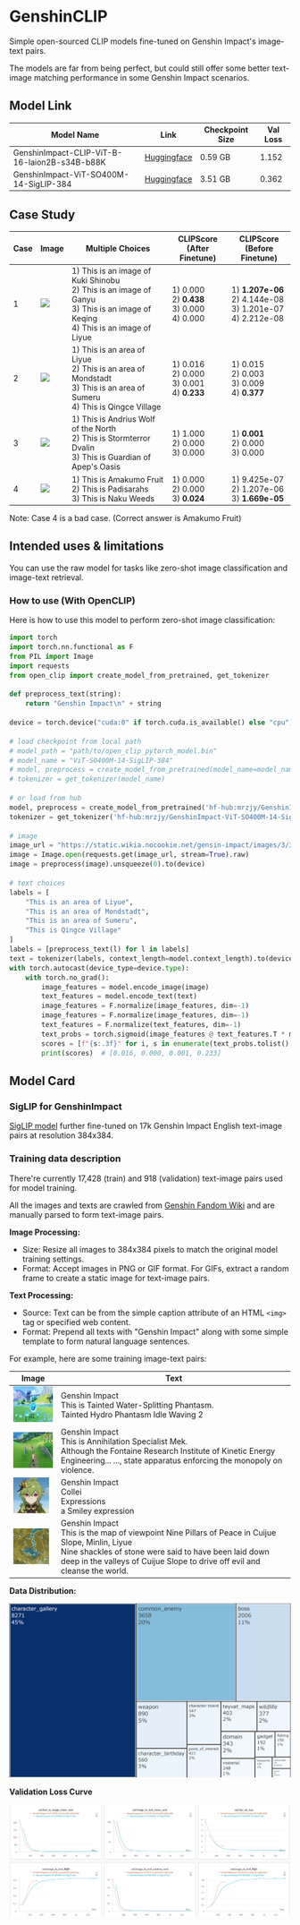 # GenshinCLIP
Simple open-sourced CLIP models fine-tuned on Genshin Impact's image-text pairs.

The models are far from being perfect, but could still offer some better text-image matching performance in some Genshin Impact scenarios.

## Model Link

| Model Name                                    | Link                                                                                      | Checkpoint Size | Val Loss |
|-----------------------------------------------|-------------------------------------------------------------------------------------------|-----------------|----------|
| GenshinImpact-CLIP-ViT-B-16-laion2B-s34B-b88K | [Huggingface](https://huggingface.co/mrzjy/GenshinImpact-CLIP-ViT-B-16-laion2B-s34B-b88K) | 0.59 GB         | 1.152    |
| GenshinImpact-ViT-SO400M-14-SigLIP-384        | [Huggingface](https://huggingface.co/mrzjy/GenshinImpact-ViT-SO400M-14-SigLIP-384)        | 3.51 GB         | 0.362    |

## Case Study

| Case | Image                                                                                                                                              | Multiple Choices                                                                                                                        | CLIPScore<br/>(After Finetune)                   | CLIPScore<br/>(Before Finetune)                                     |
|------|----------------------------------------------------------------------------------------------------------------------------------------------------|-----------------------------------------------------------------------------------------------------------------------------------------|--------------------------------------------------|---------------------------------------------------------------------|
| 1    | <img src="https://static.wikia.nocookie.net/gensin-impact/images/2/24/Ganyu_Card.png/revision/latest?cb=20230519012433" height="64">               | 1) This is an image of Kuki Shinobu<br/>2) This is an image of Ganyu<br/>3) This is an image of Keqing<br/>4) This is an image of Liyue | 1) 0.000<br>2) **0.438**<br>3) 0.000<br>4) 0.000 | 1) **1.207e-06**<br/>2) 4.144e-08<br/>3) 1.201e-07<br/>4) 2.212e-08 |
| 2    | <img src="https://static.wikia.nocookie.net/gensin-impact/images/3/33/Qingce_Village.png/revision/latest?cb=20220626161951" height="64">           | 1) This is an area of Liyue<br/>2) This is an area of Mondstadt<br/>3) This is an area of Sumeru<br/>4) This is Qingce Village          | 1) 0.016<br>2) 0.000<br>3) 0.001<br>4) **0.233** | 1) 0.015<br/>2) 0.003<br/>3) 0.009<br/>4) **0.377**                 |
| 3    | <img src="https://static.wikia.nocookie.net/gensin-impact/images/0/0c/Enemy_Boreas.png/revision/latest?cb=20210426192800" height="64">             | 1) This is Andrius Wolf of the North<br/>2) This is Stormterror Dvalin<br/>3) This is Guardian of Apep's Oasis                          | 1) 1.000<br>2) 0.000<br>3) 0.000                 | 1) **0.001**<br/>2) 0.000<br/>3) 0.000                              |
| 4    | <img src="https://static.wikia.nocookie.net/gensin-impact/images/2/24/Item_Amakumo_Fruit_Wild.png/revision/latest?cb=20220601235905" height="64">  | 1) This is Amakumo Fruit<br/>2) This is Padisarahs<br/>3) This is Naku Weeds                                                            | 1) 0.000<br>2) 0.000<br>3) **0.024**             | 1) 9.425e-07<br/>2) 1.207e-06<br/>3) **1.669e-05**                  |

Note: Case 4 is a bad case. (Correct answer is Amakumo Fruit)


## Intended uses & limitations

You can use the raw model for tasks like zero-shot image classification and image-text retrieval.

### How to use (With OpenCLIP)

Here is how to use this model to perform zero-shot image classification:

```python
import torch
import torch.nn.functional as F
from PIL import Image
import requests
from open_clip import create_model_from_pretrained, get_tokenizer

def preprocess_text(string):
    return "Genshin Impact\n" + string

device = torch.device("cuda:0" if torch.cuda.is_available() else "cpu")

# load checkpoint from local path
# model_path = "path/to/open_clip_pytorch_model.bin"
# model_name = "ViT-SO400M-14-SigLIP-384"
# model, preprocess = create_model_from_pretrained(model_name=model_name, pretrained=model_path, device=device)
# tokenizer = get_tokenizer(model_name)

# or load from hub
model, preprocess = create_model_from_pretrained('hf-hub:mrzjy/GenshinImpact-ViT-SO400M-14-SigLIP-384')
tokenizer = get_tokenizer('hf-hub:mrzjy/GenshinImpact-ViT-SO400M-14-SigLIP-384')

# image
image_url = "https://static.wikia.nocookie.net/gensin-impact/images/3/33/Qingce_Village.png"
image = Image.open(requests.get(image_url, stream=True).raw)
image = preprocess(image).unsqueeze(0).to(device)

# text choices
labels = [
    "This is an area of Liyue",
    "This is an area of Mondstadt",
    "This is an area of Sumeru",
    "This is Qingce Village"
]
labels = [preprocess_text(l) for l in labels]
text = tokenizer(labels, context_length=model.context_length).to(device)
with torch.autocast(device_type=device.type):
    with torch.no_grad():
        image_features = model.encode_image(image)
        text_features = model.encode_text(text)
        image_features = F.normalize(image_features, dim=-1)
        image_features = F.normalize(image_features, dim=-1)
        text_features = F.normalize(text_features, dim=-1)
        text_probs = torch.sigmoid(image_features @ text_features.T * model.logit_scale.exp() + model.logit_bias)
        scores = [f"{s:.3f}" for i, s in enumerate(text_probs.tolist()[0])]
        print(scores)  # [0.016, 0.000, 0.001, 0.233]
```

## Model Card
### SigLIP for GenshinImpact

[SigLIP model](https://huggingface.co/timm/ViT-SO400M-14-SigLIP-384) further fine-tuned on 17k Genshin Impact English text-image pairs at resolution 384x384.

### Training data description

There're currently 17,428 (train) and 918 (validation) text-image pairs used for model training.

All the images and texts are crawled from [Genshin Fandom Wiki](https://genshin-impact.fandom.com/wiki) and are manually parsed to form text-image pairs.

**Image Processing:**
- Size: Resize all images to 384x384 pixels to match the original model training settings.
- Format: Accept images in PNG or GIF format. For GIFs, extract a random frame to create a static image for text-image pairs.

**Text Processing:**
- Source: Text can be from the simple caption attribute of an HTML `<img>` tag or specified web content.
- Format: Prepend all texts with "Genshin Impact" along with some simple template to form natural language sentences.

For example, here are some training image-text pairs:

| Image                                                                | Text                                                                                                                                                                                                                                          |
|----------------------------------------------------------------------|-----------------------------------------------------------------------------------------------------------------------------------------------------------------------------------------------------------------------------------------------|
| <img src="img/9361c6fe-dabe-43b3-ae76-9731e4b73e1b.png" height="64"> | Genshin Impact<br/>This is Tainted Water-Splitting Phantasm.<br/>Tainted Hydro Phantasm Idle Waving 2                                                                                                                                         |
| <img src="img/911d0f58-dc35-4dfb-9afc-79a2d582881b.png" height="64"> | Genshin Impact<br/>This is Annihilation Specialist Mek.<br/>Although the Fontaine Research Institute of Kinetic Energy Engineering... ..., state apparatus enforcing the monopoly on violence.                                                |
| <img src="img/bd94b015-153f-41de-b8d4-049ba29481e3.png" height="64"> | Genshin Impact<br/>Collei<br/>Expressions<br/>a Smiley expression                                                                                                                                                                             |
| <img src="img/36a956e1-e6af-43bc-a71b-a893fe1bcf9e.png" height="64"> | Genshin Impact<br/>This is the map of viewpoint Nine Pillars of Peace in Cuijue Slope, Minlin, Liyue<br/>Nine shackles of stone were said to have been laid down deep in the valleys of Cuijue Slope to drive off evil and cleanse the world. |

**Data Distribution:**

![data_distribution.png](img%2Fdata_distribution.png)

**Validation Loss Curve**

![loss_curve.png](img%2Floss_curve.png)
